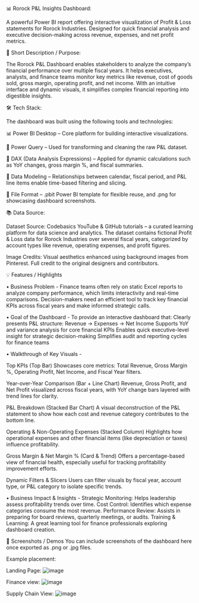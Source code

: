 📊 Rorock P&L Insights Dashboard:

A powerful Power BI report offering interactive visualization of Profit & Loss statements for Rorock Industries. Designed for quick financial analysis and executive decision-making across revenue, expenses, and net profit metrics.

📌 Short Description / Purpose:

The Rorock P&L Dashboard enables stakeholders to analyze the company’s financial performance over multiple fiscal years. It helps executives, analysts, and finance teams monitor key metrics like revenue, cost of goods sold, gross margin, operating profit, and net income. With an intuitive interface and dynamic visuals, it simplifies complex financial reporting into digestible insights.

🛠️ Tech Stack:

The dashboard was built using the following tools and technologies:

📊 Power BI Desktop – Core platform for building interactive visualizations.

📂 Power Query – Used for transforming and cleaning the raw P&L dataset.

🧠 DAX (Data Analysis Expressions) – Applied for dynamic calculations such as YoY changes, gross margin %, and fiscal summaries.

📝 Data Modeling – Relationships between calendar, fiscal period, and P&L line items enable time-based filtering and slicing.

📁 File Format – .pbit Power BI template for flexible reuse, and .png for showcasing dashboard screenshots.

📚 Data Source:

Dataset Source: Codebasics YouTube & GitHub tutorials – a curated learning platform for data science and analytics.
The dataset contains fictional Profit & Loss data for Rorock Industries over several fiscal years, categorized by account types like revenue, operating expenses, and profit figures.

Image Credits: Visual aesthetics enhanced using background images from Pinterest. Full credit to the original designers and contributors.

💡 Features / Highlights

• Business Problem -
Finance teams often rely on static Excel reports to analyze company performance, which limits interactivity and real-time comparisons. Decision-makers need an efficient tool to track key financial KPIs across fiscal years and make informed strategic calls.

• Goal of the Dashboard -
To provide an interactive dashboard that:
Clearly presents P&L structure: Revenue → Expenses → Net Income
Supports YoY and variance analysis for core financial KPIs
Enables quick executive-level insight for strategic decision-making
Simplifies audit and reporting cycles for finance teams

• Walkthrough of Key Visuals - 

Top KPIs (Top Bar)
Showcases core metrics: Total Revenue, Gross Margin %, Operating Profit, Net Income, and Fiscal Year filters.

Year-over-Year Comparison (Bar + Line Chart)
Revenue, Gross Profit, and Net Profit visualized across fiscal years, with YoY change bars layered with trend lines for clarity.

P&L Breakdown (Stacked Bar Chart)
A visual deconstruction of the P&L statement to show how each cost and revenue category contributes to the bottom line.

Operating & Non-Operating Expenses (Stacked Column)
Highlights how operational expenses and other financial items (like depreciation or taxes) influence profitability.

Gross Margin & Net Margin % (Card & Trend)
Offers a percentage-based view of financial health, especially useful for tracking profitability improvement efforts.

Dynamic Filters & Slicers
Users can filter visuals by fiscal year, account type, or P&L category to isolate specific trends.

• Business Impact & Insights - 
Strategic Monitoring: Helps leadership assess profitability trends over time.
Cost Control: Identifies which expense categories consume the most revenue.
Performance Review: Assists in preparing for board reviews, quarterly meetings, or audits.
Training & Learning: A great learning tool for finance professionals exploring dashboard creation.

📸 Screenshots / Demos
You can include screenshots of the dashboard here once exported as .png or .jpg files.

Example placement:

Landing Page:
![image](https://github.com/user-attachments/assets/a1b4f2a5-d60c-4e95-8042-69a6c13f00de)


Finance view:
![image](https://github.com/user-attachments/assets/8fe7777f-56c5-4fc7-9bd5-dea2fa844ac1)

Supply Chain View:
![image](https://github.com/user-attachments/assets/572a4b2f-d87b-4184-a60a-9c58ee5beb23)



